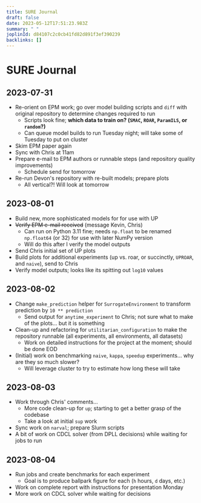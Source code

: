 ```yaml
---
title: SURE Journal
draft: false
date: 2023-05-12T17:51:23.983Z
summary: " "
joplinId: d84107c2c0cb41fd82d891f3ef390239
backlinks: []
---
```


# SURE Journal

## 2023-07-31

- Re-orient on EPM work; go over model building scripts and `diff` with original repository to determine changes required to run
  - Scripts look fine; **which data to train on? (`SMAC`, `ROAR`, `ParamILS`, or `random`?)**
  - Can queue model builds to run Tuesday night; will take some of Tuesday to put on cluster
- Skim EPM paper again
- Sync with Chris at 11am
- Prepare e-mail to EPM authors or runnable steps (and repository quality improvements)
  - Schedule send for tomorrow
- Re-run Devon's repository with re-built models; prepare plots
  - All vertical?! Will look at tomorrow

## 2023-08-01

- Build new, more sophisticated models for for use with UP
- ~~Verify EPM e-mail received~~ (message Kevin, Chris)
  - Can run on Python 3.11 fine; needs `np.float` to be renamed `np.float64` (or 32) for use with later NumPy version
  - Will do this after I verify the model outputs
- Send Chris initial set of UP plots
- Build plots for additional experiments (up vs. roar, or succinctly, `UPROAR`, and `naive`), send to Chris
- Verify model outputs; looks like its spitting out `log10` values

## 2023-08-02

- Change `make_prediction` helper for `SurrogateEnvironment` to transform prediction by `10 ** prediction`
  - Send output for `anytime_experiment` to Chris; not sure what to make of the plots... but it is something
- Clean-up and refactoring for `utilitarian_configuration` to make the repository runnable (all experiments, all environments, all datasets)
  - Work on detailed instructions for the project at the moment; should be done EOD
- (Initial) work on benchmarking `naive`, `kappa`, `speedup` experiments... why are they so much slower?
  - Will leverage cluster to try to estimate how long these will take

## 2023-08-03

- Work through Chris' comments...
  - More code clean-up for `up`; starting to get a better grasp of the codebase
  - Take a look at initial `sup` work
- Sync work on `narval`; prepare Slurm scripts
- A bit of work on CDCL solver (from DPLL decisions) while waiting for jobs to run

## 2023-08-04

- Run jobs and create benchmarks for each experiment
  - Goal is to produce ballpark figure for each (`h` hours, `d` days, etc.)
- Work on complete report with instructions for presentation Monday
- More work on CDCL solver while waiting for decisions
